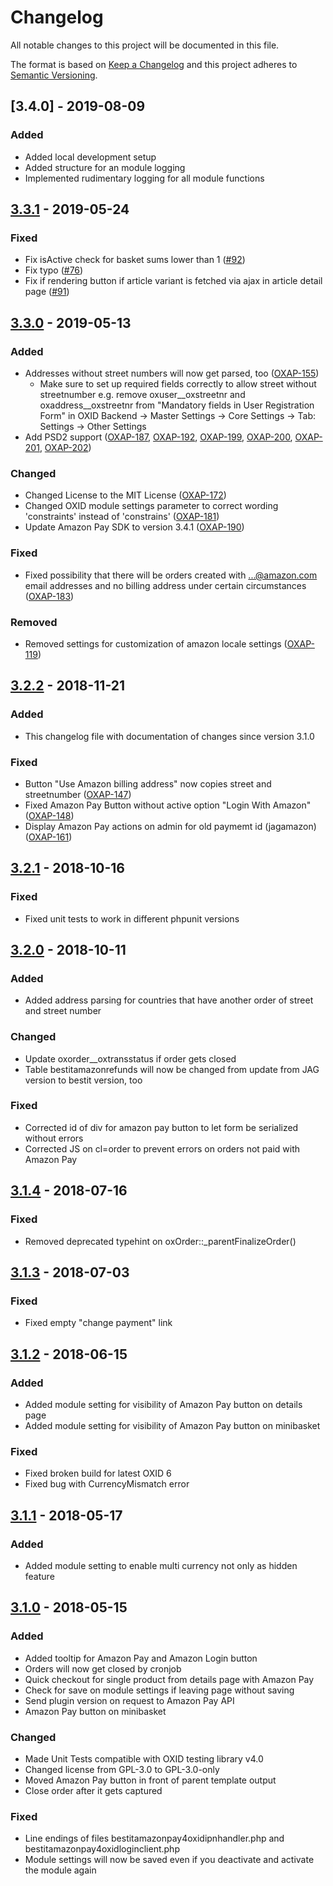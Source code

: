 # Changelog
All notable changes to this project will be documented in this file.

The format is based on [Keep a Changelog](https://keepachangelog.com/en/1.0.0/)
and this project adheres to [Semantic Versioning](https://semver.org/spec2.0.0.html).

## [3.4.0] - 2019-08-09
### Added
- Added local development setup
- Added structure for an module logging
- Implemented rudimentary logging for all module functions

## [3.3.1] - 2019-05-24
### Fixed
- Fix isActive check for basket sums lower than 1 ([#92](https://github.com/bestit/amazon-pay-oxid/issues/92))
- Fix typo ([#76](https://github.com/bestit/amazon-pay-oxid/pull/76))
- Fix if rendering button if article variant is fetched via ajax in article detail page ([#91](https://github.com/bestit/amazon-pay-oxid/pull/91))

## [3.3.0] - 2019-05-13
### Added
- Addresses without street numbers will now get parsed, too ([OXAP-155](https://bestit.atlassian.net/browse/OXAP-155))
  - Make sure to set up required fields correctly to allow street without streetnumber e.g. remove oxuser__oxstreetnr and oxaddress__oxstreetnr from "Mandatory fields in User Registration Form" in OXID Backend -> Master Settings -> Core Settings -> Tab: Settings -> Other Settings
- Add PSD2 support ([OXAP-187](https://bestit.atlassian.net/browse/OXAP-187), [OXAP-192](https://bestit.atlassian.net/browse/OXAP-192), [OXAP-199](https://bestit.atlassian.net/browse/OXAP-199), [OXAP-200](https://bestit.atlassian.net/browse/OXAP-200), [OXAP-201](https://bestit.atlassian.net/browse/OXAP-201), [OXAP-202](https://bestit.atlassian.net/browse/OXAP-202))
### Changed
- Changed License to the MIT License ([OXAP-172](https://bestit.atlassian.net/browse/OXAP-172))
- Changed OXID module settings parameter to correct wording 'constraints' instead of 'constrains' ([OXAP-181](https://bestit.atlassian.net/browse/OXAP-181))
- Update Amazon Pay SDK to version 3.4.1 ([OXAP-190](https://bestit.atlassian.net/browse/OXAP-190))
### Fixed
- Fixed possibility that there will be orders created with ...@amazon.com email addresses and no billing address under certain circumstances ([OXAP-183](https://bestit.atlassian.net/browse/OXAP-183))
### Removed
- Removed settings for customization of amazon locale settings ([OXAP-119](https://bestit.atlassian.net/browse/OXAP-119))

## [3.2.2] - 2018-11-21
### Added
- This changelog file with documentation of changes since version 3.1.0

### Fixed
- Button "Use Amazon billing address" now copies street and streetnumber ([OXAP-147](https://bestit.atlassian.net/browse/OXAP-147))
- Fixed Amazon Pay Button without active option "Login With Amazon" ([OXAP-148](https://bestit.atlassian.net/browse/OXAP-148))
- Display Amazon Pay actions on admin for old paymemt id (jagamazon) ([OXAP-161](https://bestit.atlassian.net/browse/OXAP-161))

## [3.2.1] - 2018-10-16
### Fixed
- Fixed unit tests to work in different phpunit versions

## [3.2.0] - 2018-10-11
### Added
- Added address parsing for countries that have another order of street and street number

### Changed
- Update oxorder__oxtransstatus if order gets closed
- Table bestitamazonrefunds will now be changed from update from JAG version to bestit version, too

### Fixed
- Corrected id of div for amazon pay button to let form be serialized without errors
- Corrected JS on cl=order to prevent errors on orders not paid with Amazon Pay

## [3.1.4] - 2018-07-16
### Fixed
- Removed deprecated typehint on oxOrder::_parentFinalizeOrder()

## [3.1.3] - 2018-07-03
### Fixed
- Fixed empty "change payment" link

## [3.1.2] - 2018-06-15
### Added
- Added module setting for visibility of Amazon Pay button on details page
- Added module setting for visibility of Amazon Pay button on minibasket

### Fixed
- Fixed broken build for latest OXID 6
- Fixed bug with CurrencyMismatch error

## [3.1.1] - 2018-05-17
### Added
- Added module setting to enable multi currency not only as hidden feature

## [3.1.0] - 2018-05-15
### Added
- Added tooltip for Amazon Pay and Amazon Login button
- Orders will now get closed by cronjob
- Quick checkout for single product from details page with Amazon Pay
- Check for save on module settings if leaving page without saving
- Send plugin version on request to Amazon Pay API
- Amazon Pay button on minibasket

### Changed
- Made Unit Tests compatible with OXID testing library v4.0
- Changed license from GPL-3.0 to GPL-3.0-only
- Moved Amazon Pay button in front of parent template output
- Close order after it gets captured

### Fixed
- Line endings of files bestitamazonpay4oxidipnhandler.php and bestitamazonpay4oxidloginclient.php
- Module settings will now be saved even if you deactivate and activate the module again

[3.3.1]: https://github.com/bestit/amazon-pay-oxid/compare/3.3.0...3.3.1
[3.3.0]: https://github.com/bestit/amazon-pay-oxid/compare/3.2.2...3.3.0
[3.2.2]: https://github.com/bestit/amazon-pay-oxid/compare/3.2.1...3.2.2
[3.2.1]: https://github.com/bestit/amazon-pay-oxid/compare/3.2.0...3.2.1
[3.2.0]: https://github.com/bestit/amazon-pay-oxid/compare/3.1.4...3.2.0
[3.1.4]: https://github.com/bestit/amazon-pay-oxid/compare/3.1.3...3.1.4
[3.1.3]: https://github.com/bestit/amazon-pay-oxid/compare/3.1.2...3.1.3
[3.1.2]: https://github.com/bestit/amazon-pay-oxid/compare/3.1.1...3.1.2
[3.1.1]: https://github.com/bestit/amazon-pay-oxid/compare/3.1.0...3.1.1
[3.1.0]: https://github.com/bestit/amazon-pay-oxid/compare/3.0.2...3.1.0